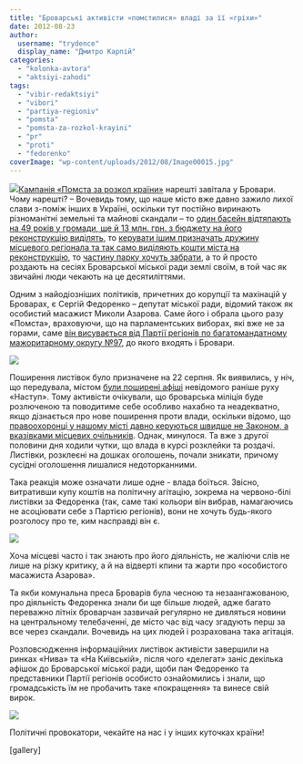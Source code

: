 ```yaml
---
title: "Броварські активісти «помстилися» владі за її «гріхи»"
date: 2012-08-23
author: 
  username: "trydence"
  display_name: "Дмитро Карпій"
categories: 
  - "kolonka-avtora"
  - "aktsiyi-zahodi"
tags: 
  - "vibir-redaktsiyi"
  - "vibori"
  - "partiya-regioniv"
  - "pomsta"
  - "pomsta-za-rozkol-krayini"
  - "pr"
  - "proti"
  - "fedorenko"
coverImage: "wp-content/uploads/2012/08/Image00015.jpg"
---
```


[![](https://mpz.brovary.org/wp-content/uploads/2012/08/Image00015.jpg)](https://mpz.brovary.org/wp-content/uploads/2012/08/Image00015.jpg)[Кампанія «Помста за розкол країни»](https://uk.wikipedia.org/wiki/%D0%9F%D0%BE%D0%BC%D1%81%D1%82%D0%B0_%D0%B7%D0%B0_%D1%80%D0%BE%D0%B7%D0%BA%D0%BE%D0%BB_%D0%BA%D1%80%D0%B0%D1%97%D0%BD%D0%B8) нарешті завітала у Бровари. Чому нарешті? – Вочевидь тому, що наше місто вже давно зажило лихої слави з-поміж інших в Україні, оскільки тут постійно виринають різноманітні земельні та майнові скандали – то [один басейн відтяпають на 49 років у громади, ще й 13 млн. грн. з бюджету на його реконструкцію виділять](https://lb.ua/news/2011/12/12/127585_imenem_azarova.html "Іменем Азарова"), то [керувати ішим призначать дружину місцевого регіонала та так само виділяють кошти міста на реконструкцію](https://mpz.brovary.org/na-rekonstruktsiyu-plavalnogo-baseynu-kupava-dali-23-milyoni-z-derzhbyudzhetu/ "На реконструкцію плавального басейну «Купава» дали 23 мільйони з держбюджету"), то [частину парку хочуть забрати](https://mpz.brovary.org/park-peremoga-u-nebezpeci/ "Парк “Перемога” у небезпеці!"), а то й просто роздають на сесіях Броварської міської ради землі своїм, в той час як звичайні люди чекають на це десятиліттями.

Одним з найодіозніших політиків, причетних до корупції та махінацій у Броварах, є Сергій Федоренко – депутат міської ради, відомий також як особистий масажист Миколи Азарова. Саме його і обрала цього разу «Помста», враховуючи, що на парламентських виборах, які вже не за горами, саме [він висувається від Партії регіонів по багатомандатному мажоритарному округу №97](https://mpz.brovary.org/partiya-regioniv-ofitsiyno-visunula-sergiya-fedorenka-kandidatom-u-narodni-deputati-po-mazhoritarnomu-okrugu-97/ "Партія регіонів офіційно висунула Сергія Федоренка кандидатом у народні депутати по мажоритарному округу № 97"), до якого входять і Бровари.

[![](https://mpz.brovary.org/wp-content/uploads/2012/08/Image00050.jpg)](https://mpz.brovary.org/wp-content/uploads/2012/08/Image00050.jpg)

Поширення листівок було призначене на 22 серпня. Як виявились, у ніч, що передувала, містом [були поширені афіші](https://vk.com/wall-42053231_1) невідомого раніше руху «Наступ». Тому активісти очікували, що броварська міліція буде розлюченою та поводитиме себе особливо нахабно та неадекватно, якщо дізнається про нове поширення проти влади, оскільки відомо, що [правоохоронці у нашому місті давно керуються швидше не Законом, а вказівками місцевих очільників](https://mpz.brovary.org/chiyi-vkazivki-vikonuye-brovarska-mili/ "Чиї вказівки виконує броварська міліція, допитуючи журналістів «Маєш Право Знати»?"). Однак, минулося. Та вже з другої половини дня ходили чутки, що влада в курсі розклейки та роздачі. Листівки, розклеєні на дошках оголошень, почали зникати, причому сусідні оголошення лишалися недоторканними.

Така реакція може означати лише одне - влада боїться. Звісно, витративши купу коштів на політичну агітацію, зокрема на червоно-білі листівки за Федоренка (так, саме такі кольори він вибрав, намагаючись не асоціювати себе з Партією регіонів), вони не хочуть будь-якого розголосу про те, ким насправді він є.

[![](https://mpz.brovary.org/wp-content/uploads/2012/08/Image000012.jpg)](https://mpz.brovary.org/wp-content/uploads/2012/08/Image000012.jpg)

Хоча місцеві часто і так знають про його діяльність, не жаліючи слів не лише на різку критику, а й на відверті кпини та жарти про «особистого масажиста Азарова».

Та якби комунальна преса Броварів була чесною та незаангажованою, про діяльність Федоренка знали би ще більше людей, адже багато переважно літніх броварчан зазвичай регулярно не дивляться новини на центральному телебаченні, де місто час від часу згадують перш за все через скандали. Вочевидь на цих людей і розрахована така агітація.

Розповсюдження інформаційних листівок активісти завершили на ринках «Нива» та «На Київській», після чого «делегат» заніс декілька афішок до Броварської міської ради, щоби пан Федоренко та представники Партії регіонів особисто ознайомились і знали, що громадськість їм не пробачить таке «покращення» та винесе свій вирок.

[![](https://mpz.brovary.org/wp-content/uploads/2012/08/Fedorenko-2-page-001.jpg)](https://mpz.brovary.org/wp-content/uploads/2012/08/Fedorenko-2-page-001.jpg)

Політичні провокатори, чекайте на нас і у інших куточках країни!

\[gallery\]
